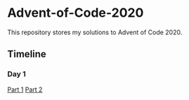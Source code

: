 # Advent-of-Code-2020
This repository stores my solutions to Advent of Code 2020.
## Timeline
### Day 1
[Part 1](Day_1_Part_1.go)
[Part 2](Day_1_Part_2.go)
